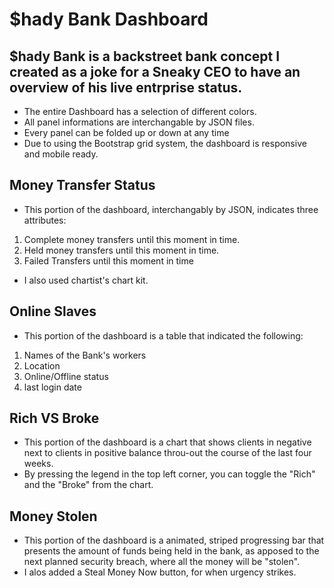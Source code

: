 # $hady Bank Dashboard
## $hady Bank is a backstreet bank concept I created as a joke for a Sneaky CEO to have an overview of his live entrprise status.
- The entire Dashboard has a selection of different colors.
- All panel informations are interchangable by JSON files.
- Every panel can be folded up or down at any time
- Due to using the Bootstrap grid system, the dashboard is responsive and mobile ready.

## Money Transfer Status 
- This portion of the dashboard, interchangably by JSON, indicates three attributes: 
1. Complete money transfers until this moment in time.
2. Held money transfers until this moment in time.
3. Failed Transfers until this moment in time
- I also used chartist's chart kit. 
## Online Slaves
- This portion of the dashboard is a table that indicated the following:
1. Names of the Bank's workers
2. Location
3. Online/Offline status
4. last login date
## Rich VS Broke
- This portion of the dashboard is a chart that shows clients in negative next to clients in positive balance throu-out the course of the last four weeks. 
- By pressing the legend in the top left corner, you can toggle the "Rich" and the "Broke" from the chart.
## Money Stolen
- This portion of the dashboard is a animated, striped progressing bar that presents the amount of funds being held in the bank, as apposed to the next planned security breach, where all the money will be "stolen". 
- I alos added a Steal Money Now button, for when urgency strikes.
